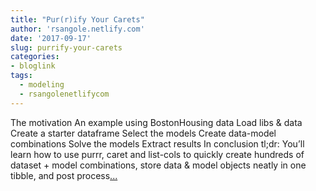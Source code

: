 ```yaml
---
title: "Pur(r)ify Your Carets"
author: 'rsangole.netlify.com'
date: '2017-09-17'
slug: purrify-your-carets
categories:
- bloglink
tags:
  - modeling
  - rsangolenetlifycom
---
```


The motivation An example using BostonHousing data Load libs & data Create a starter dataframe Select the models Create data-model combinations Solve the models Extract results In conclusion tl;dr: You’ll learn how to use purrr, caret and list-cols to quickly create hundreds of dataset + model combinations, store data & model objects neatly in one tibble, and post process[... <i class="fas fa-external-link-alt"></i>](http://rsangole.netlify.com/post/pur-r-ify-your-carets/)

